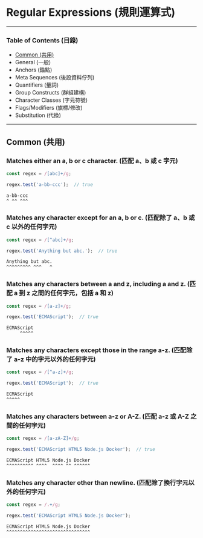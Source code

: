 # Regular Expressions (規則運算式)

***

### Table of Contents (目錄)

* [Common (共用)](#common-共用)
* General (一般)
* Anchors (錨點)
* Meta Sequences (後設資料佇列)
* Quantifiers (量詞)
* Group Constructs (群組建構)
* Character Classes (字元符號)
* Flags/Modifiers (旗標/修改)
* Substitution (代換)

***

## Common (共用)

### Matches either an a, b or c character. (匹配 a、b 或 c 字元)

```js
const regex = /[abc]+/g;

regex.test('a-bb-ccc');  // true
```

```bash
a-bb-ccc
^ ^^ ^^^
```

### Matches any character except for an a, b or c. (匹配除了 a、b 或 c 以外的任何字元)

```js
const regex = /[^abc]+/g;

regex.test('Anything but abc.');  // true
```

```bash
Anything but abc.
^^^^^^^^^ ^^^   ^
```

### Matches any characters between a and z, including a and z. (匹配 a 到 z 之間的任何字元，包括 a 和 z)

```js
const regex = /[a-z]+/g;

regex.test('ECMAScript');  // true
```

```bash
ECMAScript
     ^^^^^
```

### Matches any characters except those in the range a-z. (匹配除了 a-z 中的字元以外的任何字元)

```js
const regex = /[^a-z]+/g;

regex.test('ECMAScript');  // true
```

```bash
ECMAScript
^^^^^
```

### Matches any characters between a-z or A-Z. (匹配 a-z 或 A-Z 之間的任何字元)

```js
const regex = /[a-zA-Z]+/g;

regex.test('ECMAScript HTML5 Node.js Docker');  // true
```

```bash
ECMAScript HTML5 Node.js Docker
^^^^^^^^^^ ^^^^  ^^^^ ^^ ^^^^^^
```

### Matches any character other than newline. (匹配除了換行字元以外的任何字元)

```js
const regex = /.+/g;

regex.test('ECMAScript HTML5 Node.js Docker');
```

```bash
ECMAScript HTML5 Node.js Docker
^^^^^^^^^^^^^^^^^^^^^^^^^^^^^^^
```
